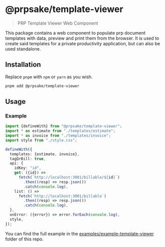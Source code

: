 # @prpsake/template-viewer

> PRP Template Viewer Web Component

This package contains a web component to populate prp document templates with data, preview and print them from the browser. It is used to create said templates for a private productivity application, but can also be used standalone.

## Installation

Replace `pnpm` with `npm` or `yarn` as you wish.

```bash
pnpm add @prpsake/template-viewer
```

## Usage

### Example

```typescript
import {defineWith} from "@prpsake/template-viewer";
import * as estimate from "./templates/estimate";
import * as invoice from "./templates/invoice";
import style from "./style.css";

defineWith({
  templates: {estimate, invoice},
  tagQrBill: true,
  api: {
    idKey: "id",
    get: ({id}) =>
      fetch(`http://localhost:3001/billable/${id}`)
        .then((resp) => resp.json())
        .catch(console.log),
    list: () =>
      fetch(`http://localhost:3001/billable`)
        .then((resp) => resp.json())
        .catch(console.log),
  },
  onError: ({error}) => error.forEach(console.log),
  style,
});
```

You can find the full example in the [examples/example-template-viewer](https://github.com/prpsake/prp/tree/main/examples/example-template-viewer) folder of this repo.
